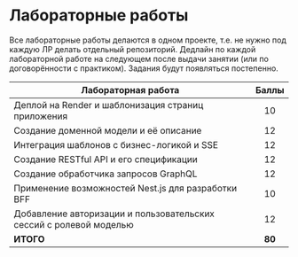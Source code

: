 # Лабораторные работы

Все лабораторные работы делаются в одном проекте, т.е. не нужно под каждую ЛР делать отдельный репозиторий. Дедлайн по каждой лабораторной работе на следующем после выдачи занятии (или по договорённости с практиком). Задания будут появляться постепенно.

| Лабораторная работа | Баллы |
| ------------------- | :---: |
| Деплой на Render и шаблонизация страниц приложения | 10 |
| Создание доменной модели и её описание | 12 |
| Интеграция шаблонов с бизнес-логикой и SSE | 12 |
| Создание RESTful API и его спецификации | 12 |
| Создание обработчика запросов GraphQL | 12 |
| Применение возможностей Nest.js для разработки BFF | 10 |
| Добавление авторизации и пользовательских сессий с ролевой моделью | 12 |
| **ИТОГО** | **80** |
